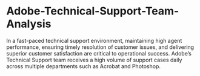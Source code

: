 # Adobe-Technical-Support-Team-Analysis
In a fast-paced technical support environment, maintaining high agent performance, ensuring timely resolution of customer issues, and delivering superior customer satisfaction are critical to operational success. Adobe’s Technical Support team receives a high volume of support cases daily across multiple departments such as Acrobat and Photoshop.
